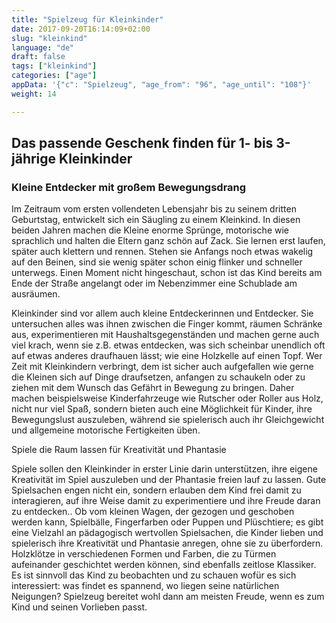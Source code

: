 ```yaml
---
title: "Spielzeug für Kleinkinder"
date: 2017-09-20T16:14:09+02:00
slug: "kleinkind"
language: "de"
draft: false
tags: ["kleinkind"]
categories: ["age"]
appData: '{"c": "Spielzeug", "age_from": "96", "age_until": "108"}'
weight: 14

---
```


<h2> Das passende Geschenk finden für 1- bis 3-jährige Kleinkinder </h2>

<h3> Kleine Entdecker mit großem Bewegungsdrang </h3>

Im Zeitraum vom ersten vollendeten Lebensjahr bis zu seinem dritten Geburtstag, entwickelt sich ein Säugling zu einem Kleinkind. In diesen beiden Jahren machen die Kleine enorme Sprünge, motorische wie sprachlich und halten die Eltern ganz schön auf Zack. Sie lernen erst laufen, später auch klettern und rennen. Stehen sie Anfangs noch etwas wakelig auf den Beinen, sind sie wenig später schon einig flinker und schneller unterwegs. Einen Moment nicht hingeschaut, schon ist das Kind bereits am Ende der Straße angelangt oder im Nebenzimmer eine Schublade am ausräumen.  

Kleinkinder sind vor allem auch kleine Entdeckerinnen und Entdecker. Sie untersuchen alles was ihnen zwischen die Finger kommt, räumen Schränke aus, experimentieren mit Haushaltsgegenständen und machen gerne auch viel krach, wenn sie z.B. etwas entdecken, was sich scheinbar unendlich oft auf etwas anderes draufhauen lässt; wie eine Holzkelle auf einen Topf. Wer Zeit mit Kleinkindern verbringt, dem ist sicher auch aufgefallen wie gerne die Kleinen sich auf Dinge draufsetzen, anfangen zu schaukeln oder zu ziehen mit dem Wunsch das Gefährt in Bewegung zu bringen. Daher machen beispielsweise Kinderfahrzeuge wie Rutscher oder Roller aus Holz, nicht nur viel Spaß, sondern bieten auch eine Möglichkeit für Kinder, ihre Bewegungslust auszuleben, während sie spielerisch auch ihr Gleichgewicht und allgemeine motorische Fertigkeiten üben. 


Spiele die Raum lassen für Kreativität und Phantasie 

Spiele sollen den Kleinkinder in erster Linie darin unterstützen, ihre eigene Kreativität im Spiel auszuleben und der Phantasie freien lauf zu lassen. Gute Spielsachen engen nicht ein, sondern erlauben dem Kind frei damit zu interagieren, auf ihre Weise damit zu experimentiere und ihre Freude daran zu entdecken.. Ob vom kleinen Wagen, der gezogen und geschoben werden kann, Spielbälle, Fingerfarben oder Puppen und Plüschtiere; es gibt eine Vielzahl an pädagogisch wertvollen Spielsachen, die Kinder lieben und spielerisch ihre Kreativität und Phantasie anregen, ohne sie zu überfordern. Holzklötze in verschiedenen Formen und Farben,  die zu Türmen aufeinander geschichtet werden können, sind ebenfalls zeitlose Klassiker.
Es ist sinnvoll das Kind zu beobachten und zu schauen wofür es sich interessiert: was findet es spannend, wo liegen seine natürlichen Neigungen? Spielzeug bereitet wohl dann am meisten Freude, wenn es zum Kind und seinen Vorlieben passt.
